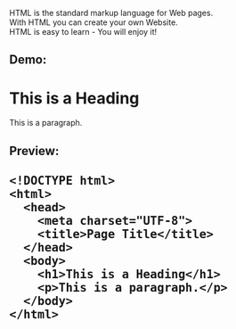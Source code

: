 HTML is the standard markup language for Web pages.
<br>
With HTML you can create your own Website.
<br>
HTML is easy to learn - You will enjoy it!
<p></p>
<h2>Demo:</h2>
<h1>This is a Heading</h1>
<p>This is a paragraph.</p>
<h2>Preview:<h2>
<pre>
&lt;!DOCTYPE html&gt;
&lt;html&gt;
  &lt;head&gt;
    &lt;meta charset="UTF-8"&gt;
    &lt;title&gt;Page Title&lt;/title&gt;
  &lt;/head&gt;
  &lt;body&gt;
    &lt;h1&gt;This is a Heading&lt;/h1&gt;
    &lt;p&gt;This is a paragraph.&lt;/p&gt;
  &lt;/body&gt;
&lt;/html&gt;
</pre>
